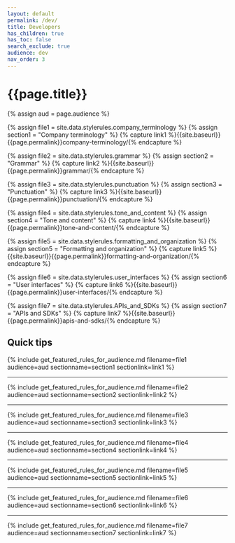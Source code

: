 ```yaml
---
layout: default
permalink: /dev/
title: Developers
has_children: true
has_toc: false
search_exclude: true
audience: dev
nav_order: 3
---
```

# {{page.title}}

{% assign aud = page.audience %}

{% assign file1 = site.data.stylerules.company_terminology %}
{% assign section1 = "Company terminology" %}
{% capture link1 %}{{site.baseurl}}{{page.permalink}}company-terminology/{% endcapture %}

{% assign file2 = site.data.stylerules.grammar %}
{% assign section2 = "Grammar" %}
{% capture link2 %}{{site.baseurl}}{{page.permalink}}grammar/{% endcapture %}

{% assign file3 = site.data.stylerules.punctuation %}
{% assign section3 = "Punctuation" %}
{% capture link3 %}{{site.baseurl}}{{page.permalink}}punctuation/{% endcapture %}

{% assign file4 = site.data.stylerules.tone_and_content %}
{% assign section4 = "Tone and content" %}
{% capture link4 %}{{site.baseurl}}{{page.permalink}}tone-and-content/{% endcapture %}

{% assign file5 = site.data.stylerules.formatting_and_organization %}
{% assign section5 = "Formatting and organization" %}
{% capture link5 %}{{site.baseurl}}{{page.permalink}}formatting-and-organization/{% endcapture %}

{% assign file6 = site.data.stylerules.user_interfaces %}
{% assign section6 = "User interfaces" %}
{% capture link6 %}{{site.baseurl}}{{page.permalink}}user-interfaces/{% endcapture %}

{% assign file7 = site.data.stylerules.APIs_and_SDKs %}
{% assign section7 = "APIs and SDKs" %}
{% capture link7 %}{{site.baseurl}}{{page.permalink}}apis-and-sdks/{% endcapture %}

## Quick tips
{% include get_featured_rules_for_audience.md filename=file1 audience=aud sectionname=section1 sectionlink=link1 %}

---

{% include get_featured_rules_for_audience.md filename=file2 audience=aud sectionname=section2 sectionlink=link2 %}

---

{% include get_featured_rules_for_audience.md filename=file3 audience=aud sectionname=section3 sectionlink=link3 %}

---

{% include get_featured_rules_for_audience.md filename=file4 audience=aud sectionname=section4 sectionlink=link4 %}

---

{% include get_featured_rules_for_audience.md filename=file5 audience=aud sectionname=section5 sectionlink=link5 %}

---

{% include get_featured_rules_for_audience.md filename=file6 audience=aud sectionname=section6 sectionlink=link6 %}

---

{% include get_featured_rules_for_audience.md filename=file7 audience=aud sectionname=section7 sectionlink=link7 %}